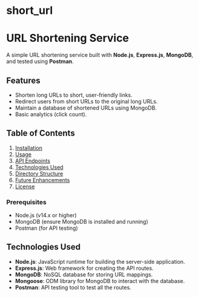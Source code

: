 # short_url
# URL Shortening Service

A simple URL shortening service built with **Node.js**, **Express.js**, **MongoDB**, and tested using **Postman**.

## Features
- Shorten long URLs to short, user-friendly links.
- Redirect users from short URLs to the original long URLs.
- Maintain a database of shortened URLs using MongoDB.
- Basic analytics (click count).

## Table of Contents
1. [Installation](#installation)
2. [Usage](#usage)
3. [API Endpoints](#api-endpoints)
4. [Technologies Used](#technologies-used)
5. [Directory Structure](#directory-structure)
6. [Future Enhancements](#future-enhancements)
7. [License](#license)


### Prerequisites
- Node.js (v14.x or higher)
- MongoDB (ensure MongoDB is installed and running)
- Postman (for API testing)

## Technologies Used

- **Node.js**: JavaScript runtime for building the server-side application.
- **Express.js**: Web framework for creating the API routes.
- **MongoDB**: NoSQL database for storing URL mappings.
- **Mongoose**: ODM library for MongoDB to interact with the database.
- **Postman**: API testing tool to test all the routes.

